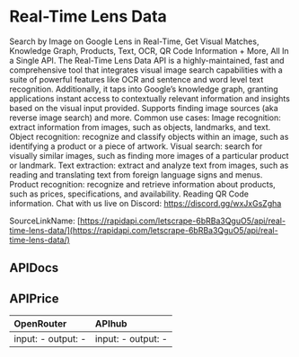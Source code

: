 # Real-Time Lens Data

Search by Image on Google Lens in Real-Time, Get Visual Matches, Knowledge Graph, Products, Text, OCR, QR Code Information + More, All In a Single API. The Real-Time Lens Data API is a highly-maintained, fast and comprehensive tool that integrates visual image search capabilities with a suite of powerful features like OCR and sentence and word level text recognition. Additionally, it taps into Google’s knowledge graph, granting applications instant access to contextually relevant information and insights based on the visual input provided. Supports finding image sources (aka reverse image search) and more. Common use cases: Image recognition: extract information from images, such as objects, landmarks, and text. Object recognition: recognize and classify objects within an image, such as identifying a product or a piece of artwork. Visual search: search for visually similar images, such as finding more images of a particular product or landmark. Text extraction: extract and analyze text from images, such as reading and translating text from foreign language signs and menus. Product recognition: recognize and retrieve information about products, such as prices, specifications, and availability. Reading QR Code information. Chat with us live on Discord: https://discord.gg/wxJxGsZgha  

SourceLinkName: [https://rapidapi.com/letscrape-6bRBa3QguO5/api/real-time-lens-data/](https://rapidapi.com/letscrape-6bRBa3QguO5/api/real-time-lens-data/)

## APIDocs



## APIPrice

| OpenRouter | APIhub |
|:---|:---|
| input: - output: - | input: - output: - |
